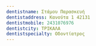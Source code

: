 ```yaml
---
dentistname: Στάμου Παρασκευή
dentistaddress: Κανούτα 1 42131
dentistmobile: 2431076976
dentistcity: ΤΡΙΚΑΛΑ
dentistspecialty: Οδοντίατρος
---
```

